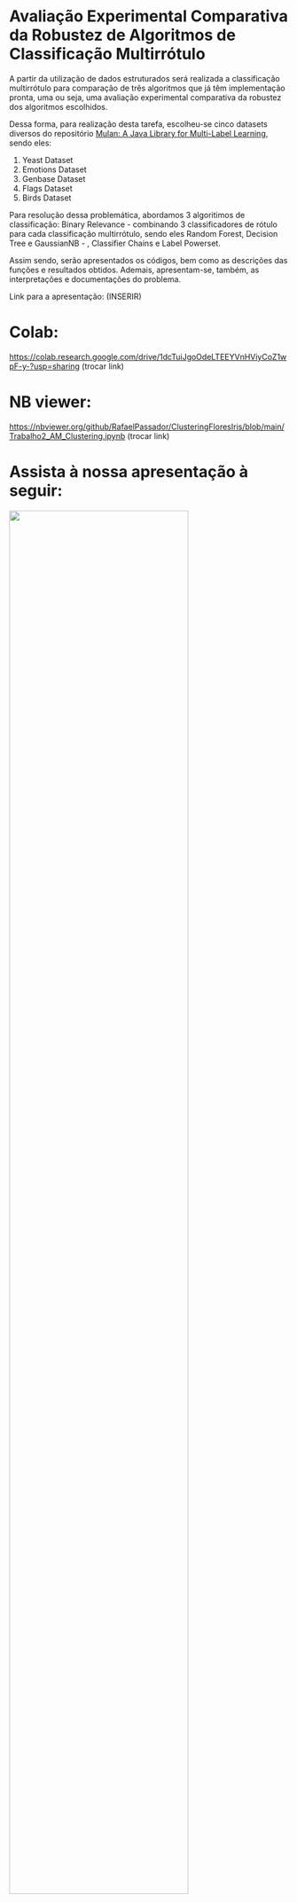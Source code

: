 # Avaliação Experimental Comparativa da Robustez de Algoritmos de Classificação Multirrótulo

A partir da utilização de dados estruturados será realizada a classificação multirrótulo para comparação de três algoritmos que já têm implementação pronta, uma ou seja, uma avaliação experimental comparativa da robustez dos algoritmos escolhidos.

Dessa forma, para realização desta tarefa, escolheu-se cinco datasets diversos do repositório [Mulan: A Java Library for Multi-Label Learning](http://mulan.sourceforge.net/datasets-mlc.html), sendo eles:

1. Yeast Dataset
2. Emotions Dataset
3. Genbase Dataset
4. Flags Dataset
5. Birds Dataset

Para resolução dessa problemática, abordamos 3 algoritimos de classificação: Binary Relevance - combinando 3 classificadores de rótulo para cada classificação multirrótulo, sendo eles Random Forest, Decision Tree e GaussianNB - , Classifier Chains e Label Powerset.

Assim sendo, serão apresentados os códigos, bem como as descrições das funções e resultados obtidos. Ademais, apresentam-se, também, as interpretações e documentações do problema.

Link para a apresentação: (INSERIR)

# Colab: 
https://colab.research.google.com/drive/1dcTuiJgoOdeLTEEYVnHViyCoZ1wpF-y-?usp=sharing
(trocar link)
# NB viewer: 
https://nbviewer.org/github/RafaelPassador/ClusteringFloresIris/blob/main/Trabalho2_AM_Clustering.ipynb
(trocar link)

# Assista à nossa apresentação à seguir: 

[<img src="https://img.youtube.com/vi/7bfNvzpduKY/maxresdefault.jpg" width="80%">](https://youtu.be/7bfNvzpduKY)

# Equipe:
Júlia Aparecida Sousa de Oliveira    - RA: 769707 
Igor Teixeira Machado                - RA: 769708
Rafael Vinicius Polato Passador      - RA: 790036 

# Professor:
Prof. Dr. Diego Furtado Silva

[2021/2 ENPE] Aprendizado de Máquina 2 - Trabalho Prático 1
